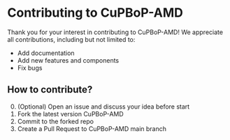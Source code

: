# Contributing to CuPBoP-AMD

Thank you for your interest in contributing to CuPBoP-AMD!
We appreciate all contributions, including but not limited to:

- Add documentation
- Add new features and components
- Fix bugs

## How to contribute?

0. (Optional) Open an issue and discuss your idea before start
1. Fork the latest version CuPBoP-AMD
2. Commit to the forked repo
3. Create a Pull Request to CuPBoP-AMD main branch
